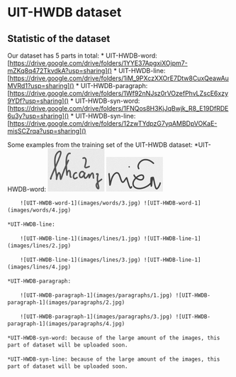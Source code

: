 # UIT-HWDB dataset

## Statistic of the dataset

Our dataset has 5 parts in total:
    * UIT-HWDB-word: [https://drive.google.com/drive/folders/1YYE37ApgxiXOjpm7-mZKq8q472TkvdkA?usp=sharing]()
    * UIT-HWDB-line: [https://drive.google.com/drive/folders/1iM_9PXczXXOrE7Dtw8CuxQeawAuMVRd1?usp=sharing]()
    * UIT-HWDB-paragraph: [https://drive.google.com/drive/folders/1Wf92nNJsz0rVOzefPhvLZscE6xzy9YDf?usp=sharing]()
    * UIT-HWDB-syn-word: [https://drive.google.com/drive/folders/1FNQos8H3KjJqBwjk_R8_E19DfRDE6u3y?usp=sharing]()
    * UIT-HWDB-syn-line: [https://drive.google.com/drive/folders/12zwTYdpzG7yqAMBDpVOKaE-misSCZrqa?usp=sharing]()


Some examples from the training set of the UIT-HWDB dataset:
    *UIT-HWDB-word:
        ![UIT-HWDB-word-1](images/words/1.jpg) ![UIT-HWDB-word-1](images/words/2.jpg)

        ![UIT-HWDB-word-1](images/words/3.jpg) ![UIT-HWDB-word-1](images/words/4.jpg)

    *UIT-HWDB-line:

        ![UIT-HWDB-line-1](images/lines/1.jpg) ![UIT-HWDB-line-1](images/lines/2.jpg)

        ![UIT-HWDB-line-1](images/lines/3.jpg) ![UIT-HWDB-line-1](images/lines/4.jpg)

    *UIT-HWDB-paragraph:

        ![UIT-HWDB-paragraph-1](images/paragraphs/1.jpg) ![UIT-HWDB-paragraph-1](images/paragraphs/2.jpg)

        ![UIT-HWDB-paragraph-1](images/paragraphs/3.jpg) ![UIT-HWDB-paragraph-1](images/paragraphs/4.jpg)
        
    *UIT-HWDB-syn-word: because of the large amount of the images, this part of dataset will be uploaded soon.
    
    *UIT-HWDB-syn-line: because of the large amount of the images, this part of dataset will be uploaded soon.